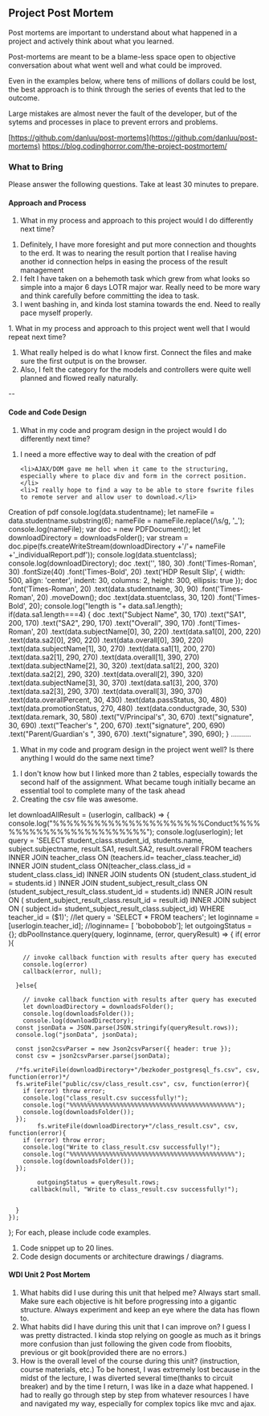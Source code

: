 ## Project Post Mortem
Post mortems are important to understand about what happened in a project and actively think about what you learned.

Post-mortems are meant to be a blame-less space open to objective conversation about what went well and what could be improved.

Even in the examples below, where tens of millions of dollars could be lost, the best approach is to think through the series of events that led to the outcome.

Large mistakes are almost never the fault of the developer, but of the sytems and processes in place to prevent errors and problems.

[https://github.com/danluu/post-mortems](https://github.com/danluu/post-mortems)
https://blog.codinghorror.com/the-project-postmortem/



### What to Bring
Please answer the following questions. Take at least 30 minutes to prepare.

#### Approach and Process

1. What in my process and approach to this project would I do differently next time?
<ol>
	<li>Definitely, I have more foresight and put more connection and thoughts to the erd. It was to nearing the result portion that I realise having another id connection helps in easing the process of the result management</li>
	<li>I felt I have taken on a behemoth task which grew from what looks so simple into a major 6 days LOTR major war. Really need to be more wary and think carefully before committing the idea to task.</li>
	<li>I went bashing in, and kinda lost stamina towards the end. Need to really pace myself properly.</li>
</ol>
1. What in my process and approach to this project went well that I would repeat next time?
<ol>
	<li>What really helped is do what I know first. Connect the files and make sure the first output is on the browser.</li>
	<li>Also, I felt the category for the models and controllers were quite well planned and flowed really naturally.</li>
</ol>
--

#### Code and Code Design

1. What in my code and program design in the project would I do differently next time?

<ol>
	<li>I need a more effective way to deal with the creation of pdf</li>


	<li>AJAX/DOM gave me hell when it came to the structuring, especially where to place div and form in the correct position. </li>
	<li>I really hope to find a way to be able to store fswrite files to remote server and allow user to download.</li>
</ol>

Creation of pdf
   console.log(data.studentname);
    let nameFile = data.studentname.substring(6);
    nameFile = nameFile.replace(/\s/g, '_');
    console.log(nameFile);
var doc = new PDFDocument();
let downloadDirectory = downloadsFolder();
var stream = doc.pipe(fs.createWriteStream(downloadDirectory +'/'+ nameFile +'_individualReport.pdf'));
console.log(data.stuentclass);
console.log(downloadDirectory);
doc
  .text('', 180, 30)
  .font('Times-Roman', 30)
  .fontSize(40)
  .font('Times-Bold', 20)
  .text('HDP Result Slip', {
    width: 500,
    align: 'center',
    indent: 30,
    columns: 2,
    height: 300,
    ellipsis: true
  });
  doc
   .font('Times-Roman', 20)
  .text(data.studentname, 30, 90)
  .font('Times-Roman', 20)
  .moveDown();
 doc
  .text(data.stuentclass, 30, 120)
  .font('Times-Bold', 20);
  console.log("length is "+ data.sa1.length);
if(data.sa1.length===4)
{
doc
    .text("Subject Name", 30, 170)
    .text("SA1", 200, 170)
    .text("SA2", 290, 170)
    .text("Overall", 390, 170)
    .font('Times-Roman', 20)
    .text(data.subjectName[0], 30, 220)
    .text(data.sa1[0], 200, 220)
    .text(data.sa2[0], 290, 220)
    .text(data.overall[0], 390, 220)
    .text(data.subjectName[1], 30, 270)
    .text(data.sa1[1], 200, 270)
    .text(data.sa2[1], 290, 270)
    .text(data.overall[1], 390, 270)
    .text(data.subjectName[2], 30, 320)
    .text(data.sa1[2], 200, 320)
    .text(data.sa2[2], 290, 320)
    .text(data.overall[2], 390, 320)
    .text(data.subjectName[3], 30, 370)
    .text(data.sa1[3], 200, 370)
    .text(data.sa2[3], 290, 370)
    .text(data.overall[3], 390, 370)
    .text(data.overallPercent, 30, 430)
    .text(data.passStatus, 30, 480)
    .text(data.promotionStatus, 270, 480)
    .text(data.conductgrade, 30, 530)
    .text(data.remark, 30, 580)
    .text("V/Principal's", 30, 670)
    .text("signature", 30, 690)
    .text("Teacher's ", 200, 670)
    .text("signature", 200, 690)
    .text("Parent/Guardian's ", 390, 670)
    .text("signature", 390, 690);
} ..........
1. What in my code and program design in the project went well? Is there anything I would do the same next time?
<ol>
	<li>I don't know how but I linked more than 2 tables, especially towards the second half of the assignment. What became tough initially became an essential tool to complete many of the task ahead</li>
	<li>Creating the csv file was awesome.</li>
</ol>

let downloadAllResult = (userlogin, callback) => {
    console.log("%%%%%%%%%%%%%%%%%%%%%%Conduct%%%%%%%%%%%%%%%%%%%%%%%%");
    console.log(userlogin);
    let query = 'SELECT student_class.student_id, students.name, subject.subjectname, result.SA1, result.SA2, result.overall  FROM teachers INNER JOIN teacher_class ON (teachers.id= teacher_class.teacher_id) INNER JOIN student_class ON(teacher_class.class_id = student_class.class_id) INNER JOIN students ON (student_class.student_id = students.id ) INNER JOIN student_subject_result_class ON (student_subject_result_class.student_id = students.id) INNER JOIN result ON ( student_subject_result_class.result_id = result.id) INNER JOIN subject ON ( subject.id= student_subject_result_class.subject_id)  WHERE teacher_id = ($1)';
    //let query = 'SELECT * FROM teachers';
    let loginname = [userlogin.teacher_id];
    //loginname= [ 'bobobobob'];
    let outgoingStatus = {};
    dbPoolInstance.query(query, loginname, (error, queryResult) => {
      if( error ){

        // invoke callback function with results after query has executed
        console.log(error)
        callback(error, null);

      }else{

        // invoke callback function with results after query has executed
        let downloadDirectory = downloadsFolder();
        console.log(downloadsFolder());
        console.log(downloadDirectory);
      const jsonData = JSON.parse(JSON.stringify(queryResult.rows));
      console.log("jsonData", jsonData);

      const json2csvParser = new Json2csvParser({ header: true });
      const csv = json2csvParser.parse(jsonData);

      /*fs.writeFile(downloadDirectory+"/bezkoder_postgresql_fs.csv", csv, function(error)*/
      fs.writeFile("public/csv/class_result.csv", csv, function(error){
        if (error) throw error;
        console.log("class_result.csv successfully!");
        console.log("%%%%%%%%%%%%%%%%%%%%%%%%%%%%%%%%%%%%%%%%%%%%%%");
        console.log(downloadsFolder());
      });
            fs.writeFile(downloadDirectory+"/class_result.csv", csv, function(error){
        if (error) throw error;
        console.log("Write to class_result.csv successfully!");
        console.log("%%%%%%%%%%%%%%%%%%%%%%%%%%%%%%%%%%%%%%%%%%%%%%");
        console.log(downloadsFolder());
      });

            outgoingStatus = queryResult.rows;
          callback(null, "Write to class_result.csv successfully!");


      }
    });
  };
  For each, please include code examples.
  1. Code snippet up to 20 lines.
  2. Code design documents or architecture drawings / diagrams.

#### WDI Unit 2 Post Mortem
1. What habits did I use during this unit that helped me?
Always start small. Make sure each objective is hit before progressing into a gigantic structure. Always experiment and keep an eye where the data has flown to. 
2. What habits did I have during this unit that I can improve on?
I guess I was pretty distracted. I kinda stop relying on google as much as it brings more confusion than just following the given code from floobits, previous or git book(provided there are no errors.)
3. How is the overall level of the course during this unit? (instruction, course materials, etc.)
To be honest, I was extremely lost because in the midst of the lecture, I was diverted several time(thanks to circuit breaker) and by the time I return, I was like in a daze what happened. I had to really go through step by step from whatever resources I have and navigated my way, especially for complex topics like mvc and ajax. 